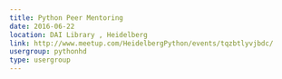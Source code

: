 ```yaml
---
title: Python Peer Mentoring
date: 2016-06-22
location: DAI Library , Heidelberg
link: http://www.meetup.com/HeidelbergPython/events/tqzbtlyvjbdc/
usergroup: pythonhd
type: usergroup
---
```


